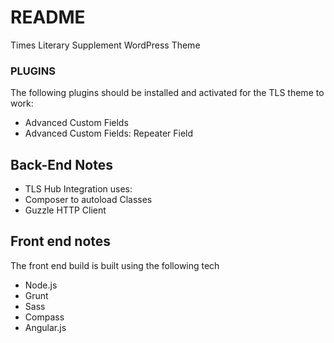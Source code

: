 # README #

Times Literary Supplement WordPress Theme

### PLUGINS ###

The following plugins should be installed and activated for the TLS theme to work:

- Advanced Custom Fields
- Advanced Custom Fields: Repeater Field

## Back-End Notes
- TLS Hub Integration uses:
 - Composer to autoload Classes
 - Guzzle HTTP Client


## Front end notes

The front end build is built using the following tech

- Node.js 
- Grunt
- Sass
- Compass
- Angular.js